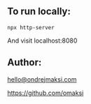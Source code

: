 ## To run locally:

    npx http-server

And visit localhost:8080

## Author:

hello@ondrejmaksi.com

https://github.com/omaksi
